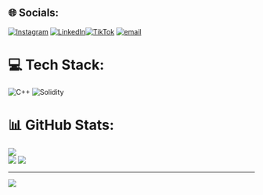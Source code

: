 
## 🌐 Socials:
[![Instagram](https://img.shields.io/badge/Instagram-%23E4405F.svg?logo=Instagram&logoColor=white)](https://instagram.com/amantajatii) [![LinkedIn](https://img.shields.io/badge/LinkedIn-%230077B5.svg?logo=linkedin&logoColor=white)](https://www.linkedin.com/in/diazamantajatisusilo/)[![TikTok](https://img.shields.io/badge/TikTok-%23000000.svg?logo=TikTok&logoColor=white)](https://tiktok.com/@amantajatii) [![email](https://img.shields.io/badge/Email-D14836?logo=gmail&logoColor=white)](mailto:amantajati15@gmail.com) 

# 💻 Tech Stack:
![C++](https://img.shields.io/badge/c++-%2300599C.svg?style=for-the-badge&logo=c%2B%2B&logoColor=white) ![Solidity](https://img.shields.io/badge/Solidity-%23363636.svg?style=for-the-badge&logo=solidity&logoColor=white)
# 📊 GitHub Stats:
![](https://github-readme-stats.vercel.app/api?username=amantajatii&theme=dracula&hide_border=true&include_all_commits=true&count_private=false)<br/>
![](https://nirzak-streak-stats.vercel.app/?user=amantajatii&theme=dracula&hide_border=true)
![](https://github-readme-stats.vercel.app/api/top-langs/?username=amantajatii&theme=dracula&hide_border=true&include_all_commits=true&count_private=false&layout=compact)

---
[![](https://visitcount.itsvg.in/api?id=amantajatii&icon=0&color=0)](https://visitcount.itsvg.in)

<!-- Proudly created with GPRM ( https://gprm.itsvg.in ) -->
